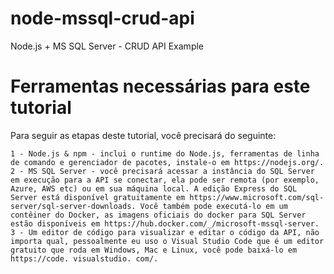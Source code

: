 # node-mssql-crud-api

Node.js + MS SQL Server - CRUD API Example

# Ferramentas necessárias para este tutorial
Para seguir as etapas deste tutorial, você precisará do seguinte:
```
1 - Node.js & npm - inclui o runtime do Node.js, ferramentas de linha de comando e gerenciador de pacotes, instale-o em https://nodejs.org/.
2 - MS SQL Server - você precisará acessar a instância do SQL Server em execução para a API se conectar, ela pode ser remota (por exemplo, Azure, AWS etc) ou em sua máquina local. A edição Express do SQL Server está disponível gratuitamente em https://www.microsoft.com/sql-server/sql-server-downloads. Você também pode executá-lo em um contêiner do Docker, as imagens oficiais do docker para SQL Server estão disponíveis em https://hub.docker.com/_/microsoft-mssql-server.
3 - Um editor de código para visualizar e editar o código da API, não importa qual, pessoalmente eu uso o Visual Studio Code que é um editor gratuito que roda em Windows, Mac e Linux, você pode baixá-lo em https://code. visualstudio. com/.
```
